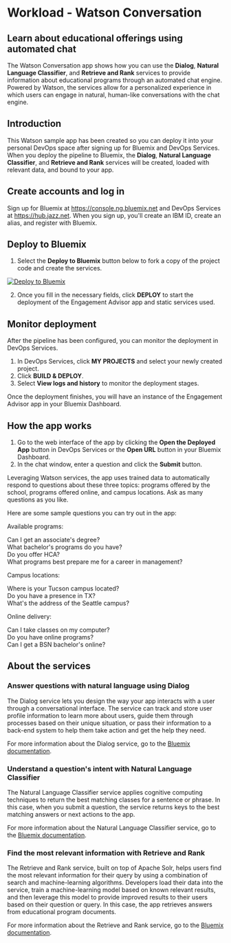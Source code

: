 # Workload - Watson Conversation

## Learn about educational offerings using automated chat
The Watson Conversation app shows how you can use the **Dialog**, **Natural Language Classifier**, and **Retrieve and Rank** services to provide information about educational programs through an automated chat engine. Powered by Watson, the services allow for a personalized experience in which users can engage in natural, human-like conversations with the chat engine.

## Introduction
This Watson sample app has been created so you can deploy it into your personal DevOps space after signing up for Bluemix and DevOps Services. When you deploy the pipeline to Bluemix, the **Dialog**, **Natural Language Classifier**, and **Retrieve and Rank** services will be created, loaded with relevant data, and bound to your app.

## Create accounts and log in

Sign up for Bluemix at https://console.ng.bluemix.net and DevOps Services at https://hub.jazz.net.
When you sign up, you'll create an IBM ID, create an alias, and register with Bluemix.

## Deploy to Bluemix

1. Select the **Deploy to Bluemix** button below to fork a copy of the project code and create the services.

  [![Deploy to Bluemix](https://bluemix.net/deploy/button.png)](https://bluemix.net/deploy?repository=https://github.com/cfsworkload/engagement-advisor.git)

2.  Once you fill in the necessary fields, click **DEPLOY** to start the deployment of the Engagement Advisor app and static services used.

## Monitor deployment

After the pipeline has been configured, you can monitor the deployment in DevOps Services.

1. In DevOps Services, click **MY PROJECTS** and select your newly created project.
2. Click **BUILD & DEPLOY**.
3. Select **View logs and history** to monitor the deployment stages.

Once the deployment finishes, you will have an instance of the Engagement Advisor app in your Bluemix Dashboard.

## How the app works

1.  Go to the web interface of the app by clicking the **Open the Deployed App** button in DevOps Services or the **Open URL** button in your Bluemix Dashboard.
2. In the chat window, enter a question and click the **Submit** button.

Leveraging Watson services, the app uses trained data to automatically respond to questions about these three topics: programs offered by the school, programs offered online, and campus locations. Ask as many questions as you like.

Here are some sample questions you can try out in the app:

Available programs:

Can I get an associate's degree?  
What bachelor's programs do you have?  
Do you offer HCA?  
What programs best prepare me for a career in management?

Campus locations:

Where is your Tucson campus located?  
Do you have a presence in TX?  
What's the address of the Seattle campus?  

Online delivery:

Can I take classes on my computer?  
Do you have online programs?  
Can I get a BSN bachelor's online?


## About the services

### Answer questions with natural language using Dialog
The Dialog service lets you  design the way your app interacts with a user through a conversational interface. The service can track and store user profile information to learn more about users, guide them through processes based on their unique situation, or pass their information to a back-end system to help them take action and get the help they need.

For more information about the Dialog service, go to the [Bluemix documentation](https://www.ng.bluemix.net/docs/services/Dialog/index.html).

### Understand a question's intent with Natural Language Classifier
The Natural Language Classifier service applies cognitive computing techniques to return the best matching classes for a sentence or phrase. In this case, when you submit a question, the service returns keys to the best matching answers or next actions to the app.

For more information about the Natural Language Classifier service, go to the [Bluemix documentation](https://www.ng.bluemix.net/docs/services/NaturalLanguageClassifier/index.html).

### Find the most relevant information with Retrieve and Rank
The Retrieve and Rank service, built on top of Apache Solr,  helps users find the most relevant information for their query by using a combination of search and machine-learning algorithms. Developers load their data into the service, train a machine-learning model based on known relevant results, and then leverage this model to provide improved results to their users based on their question or query. In this case, the app retrieves answers from educational program documents.

For more information about the Retrieve and Rank service, go to the [Bluemix documentation](https://www.ng.bluemix.net/docs/services/RetrieveandRank/index.html).
